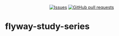 <p align="center">
  <a href="https://github.com/mingyuchoo/flyway-study-series/issues"><img alt="Issues" src="https://img.shields.io/github/issues/mingyuchoo/flyway-study-series?color=appveyor" /></a>
  <a href="https://github.com/mingyuchoo/flyway-study-series/pulls"><img alt="GitHub pull requests" src="https://img.shields.io/github/issues-pr/mingyuchoo/flyway-study-series?color=appveyor" /></a>
</p>

# flyway-study-series